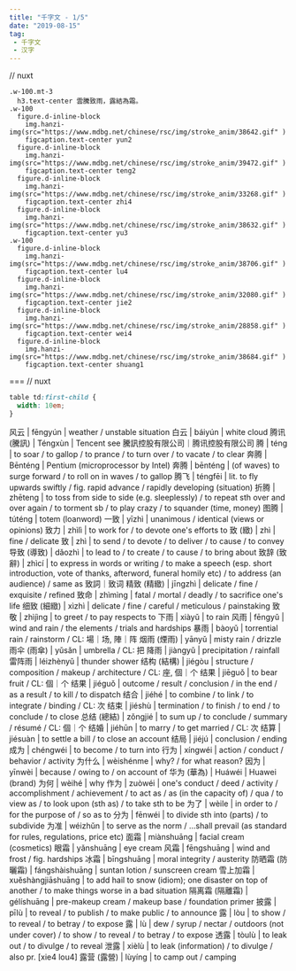 ```yaml
---
title: "千字文 - 1/5"
date: "2019-08-15"
tag: 
 - 千字文
 - 汉字
---
```

// nuxt
```pug
.w-100.mt-3
  h3.text-center 雲騰致雨，露結為霜。
.w-100
  figure.d-inline-block
    img.hanzi-img(src="https://www.mdbg.net/chinese/rsc/img/stroke_anim/38642.gif" )
    figcaption.text-center yun2
  figure.d-inline-block
    img.hanzi-img(src="https://www.mdbg.net/chinese/rsc/img/stroke_anim/39472.gif" )
    figcaption.text-center teng2
  figure.d-inline-block
    img.hanzi-img(src="https://www.mdbg.net/chinese/rsc/img/stroke_anim/33268.gif" )
    figcaption.text-center zhi4
  figure.d-inline-block
    img.hanzi-img(src="https://www.mdbg.net/chinese/rsc/img/stroke_anim/38632.gif" )
    figcaption.text-center yu3
.w-100
  figure.d-inline-block
    img.hanzi-img(src="https://www.mdbg.net/chinese/rsc/img/stroke_anim/38706.gif" )
    figcaption.text-center lu4
  figure.d-inline-block
    img.hanzi-img(src="https://www.mdbg.net/chinese/rsc/img/stroke_anim/32080.gif" )
    figcaption.text-center jie2
  figure.d-inline-block
    img.hanzi-img(src="https://www.mdbg.net/chinese/rsc/img/stroke_anim/28858.gif" )
    figcaption.text-center wei4
  figure.d-inline-block
    img.hanzi-img(src="https://www.mdbg.net/chinese/rsc/img/stroke_anim/38684.gif" )
    figcaption.text-center shuang1
```
===
// nuxt
```css
table td:first-child {
  width: 10em;
}
```

风云 | fēngyún | weather / unstable situation
白云 | báiyún | white cloud
腾讯 (騰訊) | Téngxùn | Tencent see 騰訊控股有限公司｜腾讯控股有限公司
腾 | téng | to soar / to gallop / to prance / to turn over / to vacate / to clear
奔腾 | Bēnténg | Pentium (microprocessor by Intel)
奔腾 | bēnténg | (of waves) to surge forward / to roll on in waves / to gallop
腾飞 | téngfēi | lit. to fly upwards swiftly / fig. rapid advance / rapidly developing (situation)
折腾 | zhēteng | to toss from side to side (e.g. sleeplessly) / to repeat sth over and over again / to torment sb / to play crazy / to squander (time, money)
图腾 | túténg | totem (loanword)
一致 | yīzhì | unanimous / identical (views or opinions)
致力 | zhìlì | to work for / to devote one's efforts to
致 (緻) | zhì | fine / delicate
致 | zhì | to send / to devote / to deliver / to cause / to convey
导致 (導致) | dǎozhì | to lead to / to create / to cause / to bring about
致辞 (致辭) | zhìcí | to express in words or writing / to make a speech (esp. short introduction, vote of thanks, afterword, funeral homily etc) / to address (an audience) / same as 致詞｜致词
精致 (精緻) | jīngzhì | delicate / fine / exquisite / refined
致命 | zhìmìng | fatal / mortal / deadly / to sacrifice one's life
细致 (細緻) | xìzhì | delicate / fine / careful / meticulous / painstaking
致敬 | zhìjìng | to greet / to pay respects to
下雨 | xiàyǔ | to rain
风雨 | fēngyǔ | wind and rain / the elements / trials and hardships
暴雨 | bàoyǔ | torrential rain / rainstorm / CL: 場｜场, 陣｜阵
烟雨 (煙雨) | yānyǔ | misty rain / drizzle
雨伞 (雨傘) | yǔsǎn | umbrella / CL: 把
降雨 | jiàngyǔ | precipitation / rainfall
雷阵雨 | léizhènyǔ | thunder shower
结构 (結構) | jiégòu | structure / composition / makeup / architecture / CL: 座, 個｜个
结果 | jiēguǒ | to bear fruit / CL: 個｜个
结果 | jiéguǒ | outcome / result / conclusion / in the end / as a result / to kill / to dispatch
结合 | jiéhé | to combine / to link / to integrate / binding / CL: 次
结束 | jiéshù | termination / to finish / to end / to conclude / to close
总结 (總結) | zǒngjié | to sum up / to conclude / summary / résumé / CL: 個｜个
结婚 | jiéhūn | to marry / to get married / CL: 次
结算 | jiésuàn | to settle a bill / to close an account
结局 | jiéjú | conclusion / ending
成为 | chéngwéi | to become / to turn into
行为 | xíngwéi | action / conduct / behavior / activity
为什么 | wèishénme | why? / for what reason?
因为 | yīnwèi | because / owing to / on account of
华为 (華為) | Huáwéi | Huawei (brand)
为何 | wèihé | why
作为 | zuòwéi | one's conduct / deed / activity / accomplishment / achievement / to act as / as (in the capacity of) / qua / to view as / to look upon (sth as) / to take sth to be
为了 | wèile | in order to / for the purpose of / so as to
分为 | fēnwéi | to divide sth into (parts) / to subdivide
为准 | wéizhǔn | to serve as the norm / ...shall prevail (as standard for rules, regulations, price etc)
面霜 | miànshuāng | facial cream (cosmetics)
眼霜 | yǎnshuāng | eye cream
风霜 | fēngshuāng | wind and frost / fig. hardships
冰霜 | bīngshuāng | moral integrity / austerity
防晒霜 (防曬霜) | fángshàishuāng | suntan lotion / sunscreen cream
雪上加霜 | xuěshàngjiāshuāng | to add hail to snow (idiom); one disaster on top of another / to make things worse in a bad situation
隔离霜 (隔離霜) | gélíshuāng | pre-makeup cream / makeup base / foundation primer
披露 | pīlù | to reveal / to publish / to make public / to announce
露 | lòu | to show / to reveal / to betray / to expose
露 | lù | dew / syrup / nectar / outdoors (not under cover) / to show / to reveal / to betray / to expose
透露 | tòulù | to leak out / to divulge / to reveal
泄露 | xièlù | to leak (information) / to divulge / also pr. [xie4 lou4]
露营 (露營) | lùyíng | to camp out / camping
